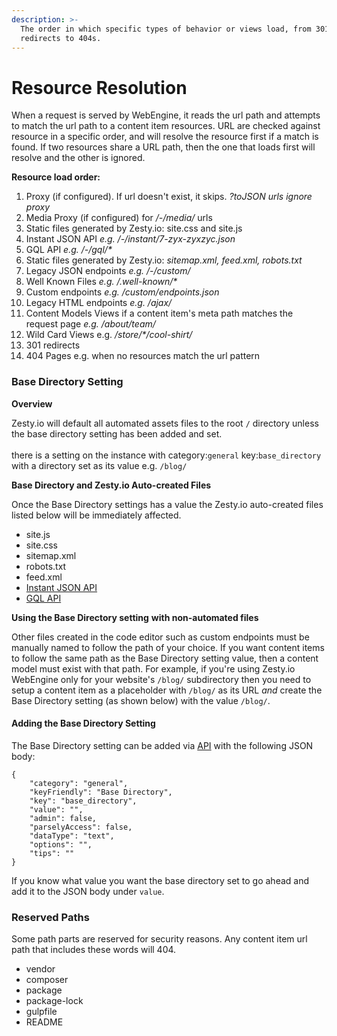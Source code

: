 ```yaml
---
description: >-
  The order in which specific types of behavior or views load, from 301
  redirects to 404s.
---
```


# Resource Resolution

When a request is served by WebEngine, it reads the url path and attempts to match the url path to a content item resources. URL are checked against resource in a specific order, and will resolve the resource first if a match is found. If two resources share a URL path, then the one that loads first will resolve and the other is ignored.

**Resource load order:**

1. Proxy (if configured). If url doesn't exist, it skips. _?toJSON urls ignore proxy_&#x20;
2. Media Proxy (if configured) for _/-/media/_ urls
3. Static files generated by Zesty.io: site.css and site.js
4. Instant JSON API _e.g. /-/instant/7-zyx-zyxzyc.json_
5. GQL API _e.g. /-/gql/\*_
6. Static files generated by Zesty.io: _sitemap.xml, feed.xml, robots.txt_
7. Legacy JSON endpoints _e.g. /-/custom/_
8. Well Known Files _e.g. /.well-known/\*_
9. Custom endpoints _e.g. /custom/endpoints.json_
10. Legacy HTML endpoints _e.g. /ajax/_&#x20;
11. Content Models Views if a content item's meta path matches the request page _e.g. /about/team/_
12. Wild Card Views e.g. _/store/\*/cool-shirt/_
13. 301 redirects
14. 404 Pages e.g. when no resources match the url pattern

### Base Directory Setting

**Overview**

Zesty.io will default all automated assets files to the root `/` directory unless the base directory setting has been added and set. \
\
there is a setting on the instance with category:`general` key:`base_directory` with a directory set as its value e.g. `/blog/`

**Base Directory and Zesty.io Auto-created Files**

Once the Base Directory settings has a value the Zesty.io auto-created files listed below will be immediately affected.

* site.js
* site.css
* sitemap.xml
* robots.txt
* feed.xml
* [Instant JSON API](../../apis/json-endpoints/instant-content-api.md)
* [GQL API](../../apis/graphql.md)

**Using the Base Directory setting** **with non-automated files**

Other files created in the code editor such as custom endpoints must be manually named to follow the path of your choice. If you want content items to follow the same path as the Base Directory setting value, then a content model must exist with that path. For example, if you're using Zesty.io WebEngine only for your website's  `/blog/` subdirectory then you need to setup a content item as a placeholder with `/blog/` as its URL _and_ create the Base Directory setting (as shown below)  with the value `/blog/`.&#x20;

#### Adding the Base Directory Setting

The Base Directory setting can be added via [API](https://instances-api.zesty.org/#d295e8c8-40a2-435c-85cd-23a043a7135f) with the following JSON body:

```
{
    "category": "general",
    "keyFriendly": "Base Directory",
    "key": "base_directory",
    "value": "",
    "admin": false,
    "parselyAccess": false,
    "dataType": "text",
    "options": "",
    "tips": ""
}
```

&#x20;If you know what value you want the base directory set to go ahead and add it to the JSON body under `value`.

### Reserved Paths

Some path parts are reserved for security reasons. Any content item url path that includes these words will 404.

* vendor
* composer
* package
* package-lock
* gulpfile
* README
